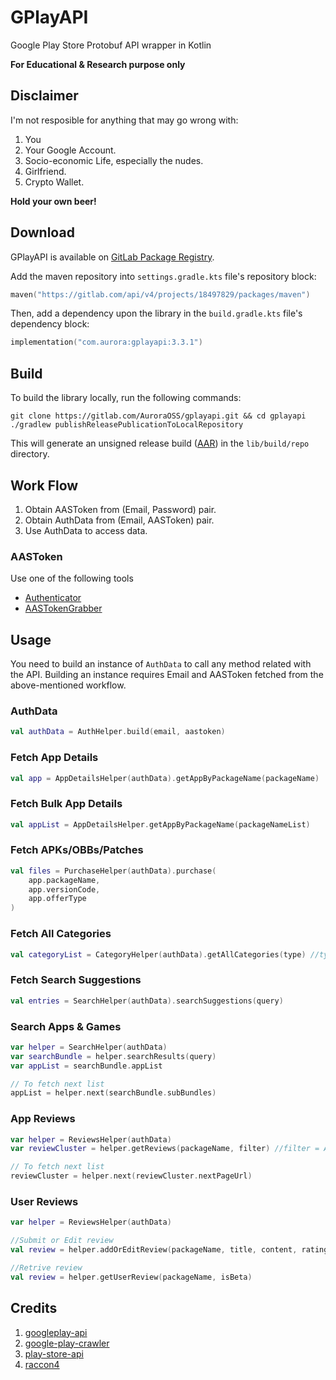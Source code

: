 # GPlayAPI

Google Play Store Protobuf API wrapper in Kotlin

**For Educational & Research purpose only**

## Disclaimer

I'm not resposible for anything that may go wrong with:
1. You 
2. Your Google Account.
3. Socio-economic Life, especially the nudes.
4. Girlfriend.
5. Crypto Wallet.

**Hold your own beer!**

## Download

GPlayAPI is available on [GitLab Package Registry](https://gitlab.com/AuroraOSS/gplayapi/-/packages).

Add the maven repository into `settings.gradle.kts` file's repository block:

```kotlin
maven("https://gitlab.com/api/v4/projects/18497829/packages/maven")
```

Then, add a dependency upon the library in the `build.gradle.kts` file's dependency block:

```kotlin
implementation("com.aurora:gplayapi:3.3.1")
```

## Build

To build the library locally, run the following commands:

```shell
git clone https://gitlab.com/AuroraOSS/gplayapi.git && cd gplayapi
./gradlew publishReleasePublicationToLocalRepository
```

This will generate an unsigned release build 
([AAR](https://developer.android.com/studio/projects/android-library.html#aar-contents)) in the
`lib/build/repo` directory.

## Work Flow

1. Obtain AASToken from (Email, Password) pair.
2. Obtain AuthData from (Email, AASToken) pair.
3. Use AuthData to access data.

### AASToken
Use one of the following tools
* [Authenticator](https://github.com/whyorean/Authenticator)
* [AASTokenGrabber](https://github.com/whyorean/AASTokenGrabber)

## Usage

You need to build an instance of `AuthData` to call any method related with the API. Building an
instance requires Email and AASToken fetched from the above-mentioned workflow.

### AuthData 

```kotlin
val authData = AuthHelper.build(email, aastoken)
```

### Fetch App Details

```kotlin
val app = AppDetailsHelper(authData).getAppByPackageName(packageName)
```

### Fetch Bulk App Details

```kotlin
val appList = AppDetailsHelper.getAppByPackageName(packageNameList)
```

### Fetch APKs/OBBs/Patches

```kotlin
val files = PurchaseHelper(authData).purchase(
    app.packageName,
    app.versionCode,
    app.offerType
)
```

### Fetch All Categories

```kotlin
val categoryList = CategoryHelper(authData).getAllCategories(type) //type = GAME or APPLICATION
```

### Fetch Search Suggestions

```kotlin
val entries = SearchHelper(authData).searchSuggestions(query)
```

### Search Apps & Games

```kotlin
var helper = SearchHelper(authData)
var searchBundle = helper.searchResults(query) 
var appList = searchBundle.appList 

// To fetch next list 
appList = helper.next(searchBundle.subBundles)
```

### App Reviews

```kotlin
var helper = ReviewsHelper(authData)
var reviewCluster = helper.getReviews(packageName, filter) //filter = ALL, POSITIVE, CRITICAL

// To fetch next list    
reviewCluster = helper.next(reviewCluster.nextPageUrl)
```

### User Reviews

```kotlin
var helper = ReviewsHelper(authData)

//Submit or Edit review
val review = helper.addOrEditReview(packageName, title, content, rating, isBeta)

//Retrive review
val review = helper.getUserReview(packageName, isBeta)
```

## Credits

1. [googleplay-api](https://github.com/egirault/googleplay-api)
2. [google-play-crawler](https://github.com/Akdeniz/google-play-crawler)
3. [play-store-api](https://github.com/yeriomin/play-store-api)
4. [raccon4](https://github.com/onyxbits/raccoon4)
